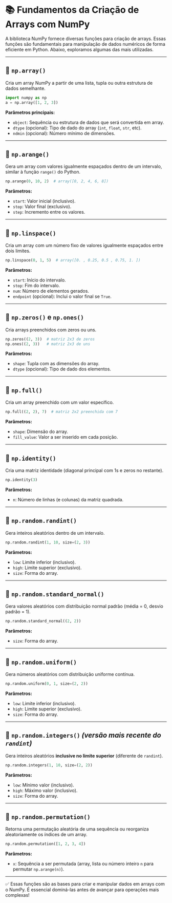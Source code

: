 # 📚 Fundamentos da Criação de Arrays com NumPy

A biblioteca NumPy fornece diversas funções para criação de arrays. Essas funções são fundamentais para manipulação de dados numéricos de forma eficiente em Python. Abaixo, exploramos algumas das mais utilizadas.

---

## 🔹 `np.array()`

Cria um array NumPy a partir de uma lista, tupla ou outra estrutura de dados semelhante.

```python
import numpy as np
a = np.array([1, 2, 3])
```

**Parâmetros principais:**
- `object`: Sequência ou estrutura de dados que será convertida em array.
- `dtype` (opcional): Tipo de dado do array (`int`, `float`, `str`, etc).
- `ndmin` (opcional): Número mínimo de dimensões.

---

## 🔹 `np.arange()`

Gera um array com valores igualmente espaçados dentro de um intervalo, similar à função `range()` do Python.

```python
np.arange(0, 10, 2)  # array([0, 2, 4, 6, 8])
```

**Parâmetros:**
- `start`: Valor inicial (inclusivo).
- `stop`: Valor final (exclusivo).
- `step`: Incremento entre os valores.

---

## 🔹 `np.linspace()`

Cria um array com um número fixo de valores igualmente espaçados entre dois limites.

```python
np.linspace(0, 1, 5)  # array([0. , 0.25, 0.5 , 0.75, 1. ])
```

**Parâmetros:**
- `start`: Início do intervalo.
- `stop`: Fim do intervalo.
- `num`: Número de elementos gerados.
- `endpoint` (opcional): Inclui o valor final se `True`.

---

## 🔹 `np.zeros()` e `np.ones()`

Cria arrays preenchidos com zeros ou uns.

```python
np.zeros((2, 3))  # matriz 2x3 de zeros
np.ones((2, 3))   # matriz 2x3 de uns
```

**Parâmetros:**
- `shape`: Tupla com as dimensões do array.
- `dtype` (opcional): Tipo de dado dos elementos.

---

## 🔹 `np.full()`

Cria um array preenchido com um valor específico.

```python
np.full((2, 2), 7)  # matriz 2x2 preenchida com 7
```

**Parâmetros:**
- `shape`: Dimensão do array.
- `fill_value`: Valor a ser inserido em cada posição.

---

## 🔹 `np.identity()`

Cria uma matriz identidade (diagonal principal com 1s e zeros no restante).

```python
np.identity(3)
```

**Parâmetros:**
- `n`: Número de linhas (e colunas) da matriz quadrada.

---

## 🔹 `np.random.randint()`

Gera inteiros aleatórios dentro de um intervalo.

```python
np.random.randint(1, 10, size=(2, 3))
```

**Parâmetros:**
- `low`: Limite inferior (inclusivo).
- `high`: Limite superior (exclusivo).
- `size`: Forma do array.

---

## 🔹 `np.random.standard_normal()`

Gera valores aleatórios com distribuição normal padrão (média = 0, desvio padrão = 1).

```python
np.random.standard_normal((2, 2))
```

**Parâmetros:**
- `size`: Forma do array.

---

## 🔹 `np.random.uniform()`

Gera números aleatórios com distribuição uniforme contínua.

```python
np.random.uniform(0, 1, size=(2, 2))
```

**Parâmetros:**
- `low`: Limite inferior (inclusivo).
- `high`: Limite superior (exclusivo).
- `size`: Forma do array.

---

## 🔹 `np.random.integers()` *(versão mais recente do `randint`)*

Gera inteiros aleatórios **inclusive no limite superior** (diferente de `randint`).

```python
np.random.integers(1, 10, size=(2, 2))
```

**Parâmetros:**
- `low`: Mínimo valor (inclusivo).
- `high`: Máximo valor (inclusivo).
- `size`: Forma do array.

---

## 🔹 `np.random.permutation()`

Retorna uma permutação aleatória de uma sequência ou reorganiza aleatoriamente os índices de um array.

```python
np.random.permutation([1, 2, 3, 4])
```

**Parâmetros:**
- `x`: Sequência a ser permutada (array, lista ou número inteiro `n` para permutar `np.arange(n)`).

---

✅ Essas funções são as bases para criar e manipular dados em arrays com o NumPy. É essencial dominá-las antes de avançar para operações mais complexas!
